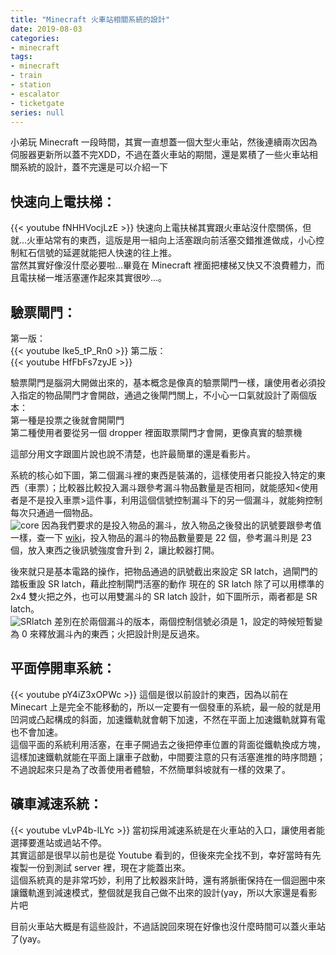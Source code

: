 ```yaml
---
title: "Minecraft 火車站相關系統的設計"
date: 2019-08-03
categories:
- minecraft
tags:
- minecraft
- train
- station
- escalator
- ticketgate
series: null
---
```


小弟玩 Minecraft 一段時間，其實一直想蓋一個大型火車站，然後連續兩次因為伺服器更新所以蓋不完XDD，不過在蓋火車站的期間，還是累積了一些火車站相關系統的設計，蓋不完還是可以介紹一下  
<!--more-->
## 快速向上電扶梯：
{{< youtube fNHHVocjLzE >}}
快速向上電扶梯其實跟火車站沒什麼關係，但就…火車站常有的東西，這版是用一組向上活塞跟向前活塞交錯推進做成，小心控制紅石信號的延遲就能把人快速的往上推。  
當然其實好像沒什麼必要啦…畢竟在 Minecraft 裡面把樓梯又快又不浪費體力，而且電扶梯一堆活塞運作起來其實很吵…。  

## 驗票閘門：
第一版：  
{{< youtube Ike5_tP_Rn0 >}}
第二版：  
{{< youtube HfFbFs7zyJE >}}

驗票閘門是腦洞大開做出來的，基本概念是像真的驗票閘門一樣，讓使用者必須投入指定的物品閘門才會開啟，通過之後閘門關上，不小心一口氣就設計了兩個版本：  
第一種是投票之後就會開閘門  
第二種使用者要從另一個 dropper 裡面取票閘門才會開，更像真實的驗票機  

這部分用文字跟圖片說也說不清楚，也許最簡單的還是看影片。  

系統的核心如下圖，第二個漏斗裡的東西是裝滿的，這樣使用者只能投入特定的東西（車票）；比較器比較投入漏斗跟參考漏斗物品數量是否相同，就能感知<使用者是不是投入車票>這件事，利用這個信號控制漏斗下的另一個漏斗，就能夠控制每次只通過一個物品。  
![core](/images/minecraft/core.png)
因為我們要求的是投入物品的漏斗，放入物品之後發出的訊號要跟參考值一樣，查一下 [wiki](https://minecraft.gamepedia.com/Redstone_Comparator)，投入物品的漏斗的物品數量要是 22 個，參考漏斗則是 23 個，放入東西之後訊號強度會升到 2，讓比較器打開。  

後來就只是基本電路的操作，把物品通過的訊號截出來設定 SR latch，過閘門的踏板重設 SR latch，藉此控制閘門活塞的動作 現在的 SR latch 除了可以用標準的 2x4 雙火把之外，也可以用雙漏斗的 SR latch 設計，如下圖所示，兩者都是 SR latch。  
![SRlatch](/images/minecraft/SRlatch.png)
差別在於兩個漏斗的版本，兩個控制信號必須是 1，設定的時候短暫變為 0 來釋放漏斗內的東西；火把設計則是反過來。  

## 平面停開車系統：
{{< youtube pY4iZ3xOPWc >}}
這個是很以前設計的東西，因為以前在 Minecart 上是完全不能移動的，所以一定要有一個發車的系統，最一般的就是用凹洞或凸起構成的斜面，加速鐵軌就會朝下加速，不然在平面上加速鐵軌就算有電也不會加速。  
這個平面的系統利用活塞，在車子開過去之後把停車位置的背面從鐵軌換成方塊，這樣加速鐵軌就能在平面上讓車子啟動，中間要注意的只有活塞進推的時序問題；不過說起來只是為了改善使用者體驗，不然簡單斜坡就有一樣的效果了。  

## 礦車減速系統：
{{< youtube vLvP4b-lLYc >}}
當初採用減速系統是在火車站的入口，讓使用者能選擇要進站或過站不停。  
其實這部是很早以前也是從 Youtube 看到的，但後來完全找不到，幸好當時有先複製一份到測試 server 裡，現在才能蓋出來。  
這個系統真的是非常巧妙，利用了比較器來計時，還有將脈衝保持在一個迴圈中來讓鐵軌進到減速模式，整個就是我自己做不出來的設計(yay，所以大家還是看影片吧  

目前火車站大概是有這些設計，不過話說回來現在好像也沒什麼時間可以蓋火車站了(yay。